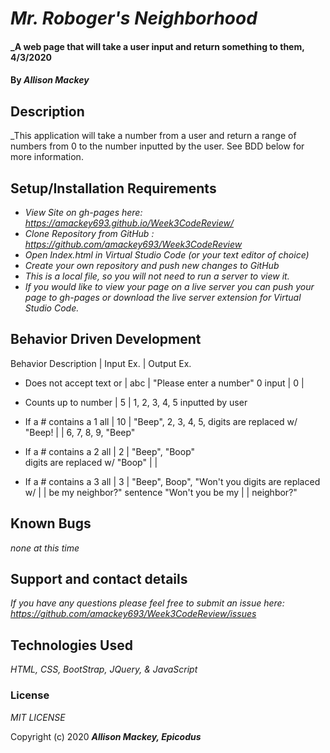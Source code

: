 # _Mr. Roboger's Neighborhood_

#### _A web page that will take a user input and return something to them, 4/3/2020

#### By _**Allison Mackey**_

## Description

_This application will take a number from a user and return a range of numbers from 0 to the number inputted by the user. See BDD below for more information. 

## Setup/Installation Requirements

* _View Site on gh-pages here: https://amackey693.github.io/Week3CodeReview/_
* _Clone Repository from GitHub : https://github.com/amackey693/Week3CodeReview_
* _Open Index.html in Virtual Studio Code (or your text editor of choice)_
* _Create your own repository and push new changes to GitHub_
* _This is a local file, so you will not need to run a server to view it._
* _If you would like to view your page on a live server you can push your page to gh-pages or download the live server extension for Virtual Studio Code._


## Behavior Driven Development 

Behavior Description          |   Input Ex.     |  Output Ex. 
- Does not accept text  or    |      abc        | "Please enter a number"
0 input                       |       0         |

- Counts up to number         |       5         | 1, 2, 3, 4, 5 
inputted by user 

- If a # contains a 1 all     |       10        | "Beep", 2, 3, 4, 5,
digits are replaced w/ "Beep! |                 |   6, 7, 8, 9, "Beep"

- If a # contains a 2 all     |       2         |   "Beep", "Boop"   
digits are replaced w/ "Boop" |                 |

- If a # contains a  3 all    |       3         | "Beep", Boop", "Won't you 
digits are replaced w/        |                 |      be my neighbor?" 
sentence "Won't you be my     |                 |
neighbor?" 


## Known Bugs

_none at this time_

## Support and contact details

_If you have any questions please feel free to submit an issue here: https://github.com/amackey693/Week3CodeReview/issues_

## Technologies Used

_HTML, CSS, BootStrap, JQuery, & JavaScript_

### License
*MIT LICENSE*

Copyright (c) 2020 **_Allison Mackey, Epicodus_**